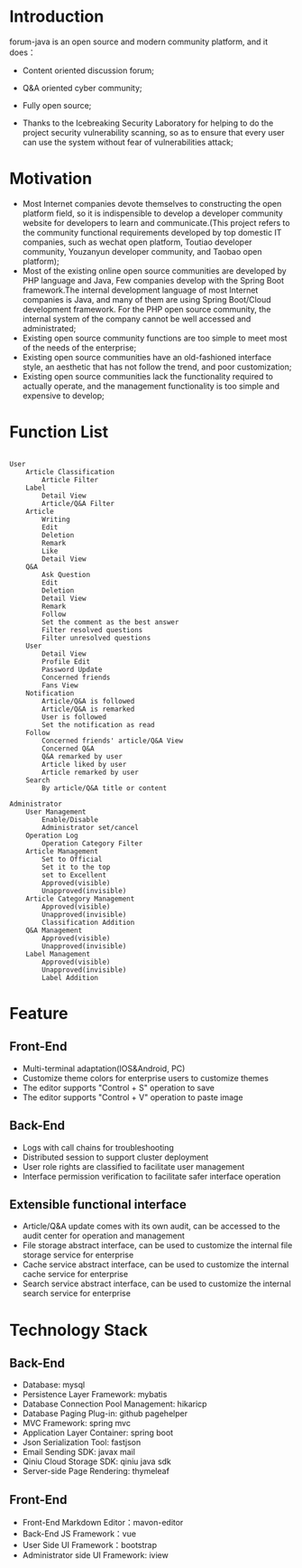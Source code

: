 # Introduction

forum-java is an open source and modern community platform, and it does：
- Content oriented discussion forum;
- Q&A oriented cyber community;
- Fully open source;

- Thanks to the Icebreaking Security Laboratory for helping to do the project security vulnerability scanning, so as to ensure that every user can use the system without fear of vulnerabilities attack;

# Motivation

- Most Internet companies devote themselves to constructing the open platform field, so it is indispensible to develop a developer community website for developers to learn and communicate.(This project refers to the community functional requirements developed by top domestic IT companies, such as wechat open platform, Toutiao developer community, Youzanyun developer community, and Taobao open platform);
- Most of the existing online open source communities are developed by PHP language and Java, Few companies develop with the Spring Boot framework.The internal development language of most Internet companies is Java, and many of them are using Spring Boot/Cloud development framework. For the PHP open source community, the internal system of the company cannot be well accessed and administrated;
- Existing open source community functions are too simple to meet most of the needs of the enterprise;
- Existing open source communities have an old-fashioned interface style, an aesthetic that has not follow the trend, and poor customization;
- Existing open source communities lack the functionality required to actually operate, and the management functionality is too simple and expensive to develop;


# Function List

```$xslt

User
    Article Classification
        Article Filter
    Label
        Detail View
        Article/Q&A Filter
    Article
        Writing
        Edit
        Deletion
        Remark
        Like
        Detail View
    Q&A
        Ask Question
        Edit
        Deletion
        Detail View
        Remark
        Follow
        Set the comment as the best answer
        Filter resolved questions
        Filter unresolved questions
    User
        Detail View
        Profile Edit
        Password Update
        Concerned friends
        Fans View
    Notification
        Article/Q&A is followed
        Article/Q&A is remarked
        User is followed
        Set the notification as read
    Follow
        Concerned friends' article/Q&A View
        Concerned Q&A
        Q&A remarked by user
        Article liked by user
        Article remarked by user
    Search
        By article/Q&A title or content
        
Administrator
    User Management
        Enable/Disable
        Administrator set/cancel
    Operation Log
        Operation Category Filter
    Article Management
        Set to Official
        Set it to the top
        set to Excellent
        Approved(visible)
        Unapproved(invisible)
    Article Category Management
        Approved(visible)
        Unapproved(invisible)
        Classification Addition
    Q&A Management
        Approved(visible)
        Unapproved(invisible)
    Label Management
        Approved(visible)
        Unapproved(invisible)
        Label Addition
```

 

# Feature

##  Front-End

- Multi-terminal adaptation(IOS&Android, PC)
- Customize theme colors for enterprise users to customize themes
- The editor supports "Control + S" operation to save
- The editor supports "Control + V" operation to paste image

##  Back-End

- Logs with call chains for troubleshooting
- Distributed session to support cluster deployment
- User role rights are classified to facilitate user management
- Interface permission verification to facilitate safer interface operation

## Extensible functional interface

- Article/Q&A update comes with its own audit, can be accessed to the audit center for operation and management
- File storage abstract interface, can be used to customize the internal file storage service for enterprise
- Cache service abstract interface, can be used to customize the internal cache service for enterprise
- Search service abstract interface, can be used to customize the internal search service for enterprise

# Technology Stack

## Back-End

- Database: mysql
- Persistence Layer Framework: mybatis
- Database Connection Pool Management: hikaricp
- Database Paging Plug-in: github pagehelper
- MVC Framework: spring mvc
- Application Layer Container: spring boot
- Json Serialization Tool: fastjson
- Email Sending SDK: javax mail
- Qiniu Cloud Storage SDK: qiniu java sdk
- Server-side Page Rendering: thymeleaf

## Front-End

- Front-End Markdown Editor：mavon-editor
- Back-End JS Framework：vue
- User Side UI Framework：bootstrap
- Administrator side UI Framework: iview

